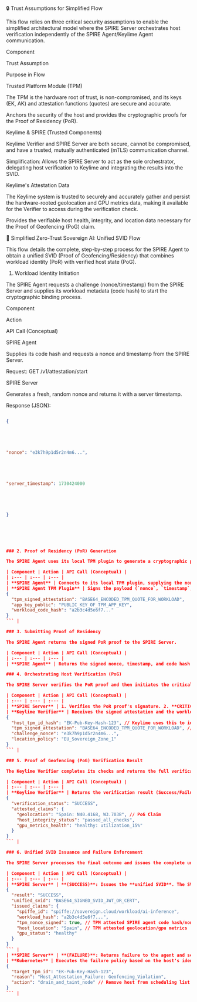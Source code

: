 🔒 Trust Assumptions for Simplified Flow

This flow relies on three critical security assumptions to enable the simplified architectural model where the SPIRE Server orchestrates host verification independently of the SPIRE Agent/Keylime Agent communication.

Component

Trust Assumption

Purpose in Flow

Trusted Platform Module (TPM)

The TPM is the hardware root of trust, is non-compromised, and its keys (EK, AK) and attestation functions (quotes) are secure and accurate.

Anchors the security of the host and provides the cryptographic proofs for the Proof of Residency (PoR).

Keylime & SPIRE (Trusted Components)

Keylime Verifier and SPIRE Server are both secure, cannot be compromised, and have a trusted, mutually authenticated (mTLS) communication channel.

Simplification: Allows the SPIRE Server to act as the sole orchestrator, delegating host verification to Keylime and integrating the results into the SVID.

Keylime's Attestation Data

The Keylime system is trusted to securely and accurately gather and persist the hardware-rooted geolocation and GPU metrics data, making it available for the Verifier to access during the verification check.

Provides the verifiable host health, integrity, and location data necessary for the Proof of Geofencing (PoG) claim.

🌊 Simplified Zero-Trust Sovereign AI: Unified SVID Flow

This flow details the complete, step-by-step process for the SPIRE Agent to obtain a unified SVID (Proof of Geofencing/Residency) that combines workload identity (PoR) with verified host state (PoG).

1. Workload Identity Initiation

The SPIRE Agent requests a challenge (nonce/timestamp) from the SPIRE Server and supplies its workload metadata (code hash) to start the cryptographic binding process.

Component

Action

API Call (Conceptual)

SPIRE Agent

Supplies its code hash and requests a nonce and timestamp from the SPIRE Server.

Request: GET /v1/attestation/start

SPIRE Server

Generates a fresh, random nonce and returns it with a server timestamp.

Response (JSON):



```json

{





"nonce": "e3k7h9p1d5r2n4m6...",





"server_timestamp": 1730424000





}






### 2. Proof of Residency (PoR) Generation

The SPIRE Agent uses its local TPM plugin to generate a cryptographic proof by signing the server's challenge data.

| Component | Action | API Call (Conceptual) |
| :--- | :--- | :--- |
| **SPIRE Agent** | Connects to its local TPM plugin, supplying the nonce, timestamp, and its code hash. | **Internal Call:** `SPIRE_TPM_PLUGIN.sign_challenge(nonce, server_timestamp, code_hash)` |
| **SPIRE Agent TPM Plugin** | Signs the payload (`nonce`, `timestamp`, `code_hash`) using the TPM App Key (PoR proof). | **Response (JSON):**<br>```json
{
  "tpm_signed_attestation": "BASE64_ENCODED_TPM_QUOTE_FOR_WORKLOAD",
  "app_key_public": "PUBLIC_KEY_OF_TPM_APP_KEY",
  "workload_code_hash": "a2b3c4d5e6f7..."
}
``` |

### 3. Submitting Proof of Residency

The SPIRE Agent returns the signed PoR proof to the SPIRE Server.

| Component | Action | API Call (Conceptual) |
| :--- | :--- | :--- |
| **SPIRE Agent** | Returns the signed nonce, timestamp, and code hash payload to the server. | **Request:** `POST /v1/attestation/submit_por_proof` |

### 4. Orchestrating Host Verification (PoG)

The SPIRE Server verifies the PoR proof and then initiates the critical host verification by forwarding the signed TPM attestation to the Keylime Verifier.

| Component | Action | API Call (Conceptual) |
| :--- | :--- | :--- |
| **SPIRE Server** | 1. Verifies the PoR proof's signature. 2. **CRITICAL:** Sends the received signed TPM attestation to the Keylime Verifier to confirm host integrity and location. | **Internal Call (SPIRE Server $\rightarrow$ Keylime Verifier):** `POST /v1/verify_tpm_host_status` |
| **Keylime Verifier** | Receives the signed attestation and the workload's public key hash. Verifies the attestation against its knowledge of the host's TPM, measured boot state, and policy (including geolocation and GPU metrics). | **Request (JSON):**<br>```json
{
  "host_tpm_id_hash": "EK-Pub-Key-Hash-123", // Keylime uses this to identify the host
  "tpm_signed_attestation": "BASE64_ENCODED_TPM_QUOTE_FOR_WORKLOAD", // The PoR proof
  "challenge_nonce": "e3k7h9p1d5r2n4m6...",
  "location_policy": "EU_Sovereign_Zone_1"
}
``` |

### 5. Proof of Geofencing (PoG) Verification Result

The Keylime Verifier completes its checks and returns the full verification status, along with the attested claims (which are independently verified against the host's hardware data).

| Component | Action | API Call (Conceptual) |
| :--- | :--- | :--- |
| **Keylime Verifier** | Returns the verification result (Success/Failure) and the attested host claims. | **Response (JSON):**<br>```json
{
  "verification_status": "SUCCESS",
  "attested_claims": {
    "geolocation": "Spain: N40.4168, W3.7038", // PoG Claim
    "host_integrity_status": "passed_all_checks",
    "gpu_metrics_health": "healthy: utilization_15%"
  }
}
``` |

### 6. Unified SVID Issuance and Failure Enforcement

The SPIRE Server processes the final outcome and issues the complete unified identity or enforces failure policies.

| Component | Action | API Call (Conceptual) |
| :--- | :--- | :--- |
| **SPIRE Server** | **(SUCCESS)**: Issues the **unified SVID**. The SVID claims combine the PoR proof and the Keylime-verified PoG data, signed by SPIRE. | **Response (JSON - Unified SVID):**<br>```json
{
  "result": "SUCCESS",
  "unified_svid": "BASE64_SIGNED_SVID_JWT_OR_CERT",
  "issued_claims": {
    "spiffe_id": "spiffe://sovereign.cloud/workload/ai-inference",
    "workload_hash": "a2b3c4d5e6f7...",
    "tpm_nonce_signed": true, // TPM attested SPIRE agent code hash/nonce/timestamp
    "host_location": "Spain", // TPM attested geolocation/gpu metrics
    "gpu_status": "healthy"
  }
}
``` |
| **SPIRE Server** | **(FAILURE)**: Returns failure to the agent and sends a notification to Kubernetes to remove the host from scheduling. | **Internal Call (SPIRE $\rightarrow$ K8s):** `POST /v1/nodes/schedule_action` |
| **Kubernetes** | Executes the failure policy based on the host's identity (mapped via TPM EK public key). | **Request (JSON):**<br>```json
{
  "target_tpm_id": "EK-Pub-Key-Hash-123",
  "reason": "Host_Attestation_Failure: Geofencing_Violation",
  "action": "drain_and_taint_node" // Remove host from scheduling list
}
``` |
